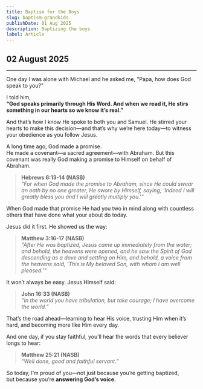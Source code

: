 ```yaml
---
title: Baptism for the Boys  
slug: baptism-grandkids  
publishDate: 01 Aug 2025  
description: Baptizing the boys  
label: Article  
---
```


## 02 August 2025

---

One day I was alone with Michael and he asked me, “Papa, how does God speak to you?”

I told him,  
**“God speaks primarily through His Word. And when we read it, He stirs something in our hearts so we know it’s real.”**

And that’s how I know He spoke to both you and Samuel. He stirred your hearts to make this decision—and that’s why we’re here today—to witness your obedience as you follow Jesus.

A long time ago, God made a promise.  
He made a covenant—a sacred agreement—with Abraham. But this covenant was really God making a promise to Himself on behalf of Abraham.

> **Hebrews 6:13-14 (NASB)**  
> *"For when God made the promise to Abraham, since He could swear an oath by no one greater, He swore by Himself, saying, 'Indeed I will greatly bless you and I will greatly multiply you.'"*

When God made that promise He had you two in mind along with countless others that have done what your about do today.

Jesus did it first. He showed us the way:

> **Matthew 3:16-17 (NASB)**  
> *"After He was baptized, Jesus came up immediately from the water; and behold, the heavens were opened, and he saw the Spirit of God descending as a dove and settling on Him, and behold, a voice from the heavens said, 'This is My beloved Son, with whom I am well pleased.'"*


It won’t always be easy. Jesus Himself said:

> **John 16:33 (NASB)**  
> *“In the world you have tribulation, but take courage; I have overcome the world.”*

That’s the road ahead—learning to hear His voice, trusting Him when it’s hard, and becoming more like Him every day.

And one day, if you stay faithful, you’ll hear the words that every believer longs to hear:

> **Matthew 25:21 (NASB)**  
> *“Well done, good and faithful servant.”*

So today, I’m proud of you—not just because you’re getting baptized,  
but because you’re **answering God’s voice.**